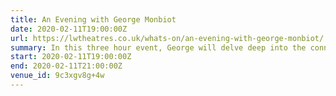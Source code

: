 ```yaml
---
title: An Evening with George Monbiot
date: 2020-02-11T19:00:00Z
url: https://lwtheatres.co.uk/whats-on/an-evening-with-george-monbiot/
summary: In this three hour event, George will delve deep into the connections and concerns around climate emergency, consumerism and mental health, and offer practical solutions and advice in these challenging times.
start: 2020-02-11T19:00:00Z
end: 2020-02-11T21:00:00Z
venue_id: 9c3xgv8g+4w
---
```

